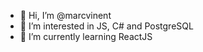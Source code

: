 - 👋 Hi, I’m @marcvinent
- 👀 I’m interested in JS, C# and PostgreSQL
- 🌱 I’m currently learning ReactJS

<!---
marcvinent/marcvinent is a ✨ special ✨ repository because its `README.md` (this file) appears on your GitHub profile.
You can click the Preview link to take a look at your changes.
--->

